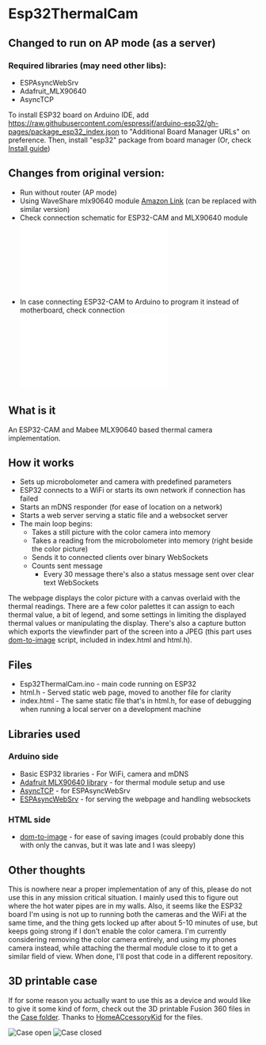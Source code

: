 # Esp32ThermalCam

## Changed to run on AP mode (as a server)

### Required libraries (may need other libs):
- ESPAsyncWebSrv
- Adafruit_MLX90640
- AsyncTCP

To install ESP32 board on Arduino IDE, add https://raw.githubusercontent.com/espressif/arduino-esp32/gh-pages/package_esp32_index.json to "Additional Board Manager URLs" on preference. 
Then, install "esp32" package from board manager
(Or, check [Install guide](https://randomnerdtutorials.com/installing-the-esp32-board-in-arduino-ide-windows-instructions/))

## Changes from original version:
- Run without router (AP mode)
- Using WaveShare mlx90640 module [Amazon Link](https://www.amazon.com/MLX90640-Thermal-Camera-Interface-Raspberry/dp/B08QCT423T) (can be replaced with similar version)
- Check connection schematic for ESP32-CAM and MLX90640 module ![Thermal module](esp32-cam_mlx90640.pdf)
- In case connecting ESP32-CAM to Arduino to program it instead of motherboard, check connection ![Arduino connection](esp32-cam.pdf)

## What is it

An ESP32-CAM and Mabee MLX90640 based thermal camera implementation.

## How it works

- Sets up microbolometer and camera with predefined parameters
- ESP32 connects to a WiFi or starts its own network if connection has failed
- Starts an mDNS responder (for ease of location on a network)
- Starts a web server serving a static file and a websocket server
- The main loop begins:
    - Takes a still picture with the color camera into memory
    - Takes a reading from the microbolometer into memory (right beside the color picture)
    - Sends it to connected clients over binary WebSockets
    - Counts sent message
        - Every 30 message there's also a status message sent over clear text WebSockets 

The webpage displays the color picture with a canvas overlaid with the thermal readings. There are a few color palettes it can assign to each thermal value, a bit of legend, and some settings in limiting the displayed thermal values or manipulating the display. There's also a capture button which exports the viewfinder part of the screen into a JPEG (this part uses [dom-to-image](https://github.com/tsayen/dom-to-image) script, included in index.html and html.h).

## Files
- Esp32ThermalCam.ino - main code running on ESP32
- html.h - Served static web page, moved to another file for clarity
- index.html - The same static file that's in html.h, for ease of debugging when running a local server on a development machine  

## Libraries used
### Arduino side
- Basic ESP32 libraries - For WiFi, camera and mDNS
-  [Adafruit MLX90640 library](https://github.com/adafruit/Adafruit_MLX90640) - for thermal module setup and use
-  [AsyncTCP](https://github.com/dvarrel/AsyncTCP) - for ESPAsyncWebSrv
-  [ESPAsyncWebSrv](https://github.com/dvarrel/ESPAsyncWebSrv) - for serving the webpage and handling websockets
### HTML side
-  [dom-to-image](https://github.com/tsayen/dom-to-image) - for ease of saving images (could probably done this with only the canvas, but it was late and I was sleepy)

## Other thoughts

This is nowhere near a proper implementation of any of this, please do not use this in any mission critical situation. I mainly used this to figure out where the hot water pipes are in my walls.
Also, it seems like the ESP32 board I'm using is not up to running both the cameras and the WiFi at the same time, and the thing gets locked up after about 5-10 minutes of use, but keeps going strong if I don't enable the color camera. I'm currently considering removing the color camera entirely, and using my phones camera instead, while attaching the thermal module close to it to get a similar field of view. When done, I'll post that code in a different repository.

## 3D printable case

If for some reason you actually want to use this as a device and would like to give it some kind of form, check out the 3D printable Fusion 360 files in the [Case folder](https://github.com/doct0r0710/Esp32ThermalCam/blob/main/Case/). Thanks to [HomeACcessoryKid](https://github.com/HomeACcessoryKid) for the files.

![Case open](https://github.com/doct0r0710/Esp32ThermalCam/blob/main/Case/case-open.jpg?raw=true)
![Case closed](https://github.com/doct0r0710/Esp32ThermalCam/blob/main/Case/case-closed.jpg?raw=true)
